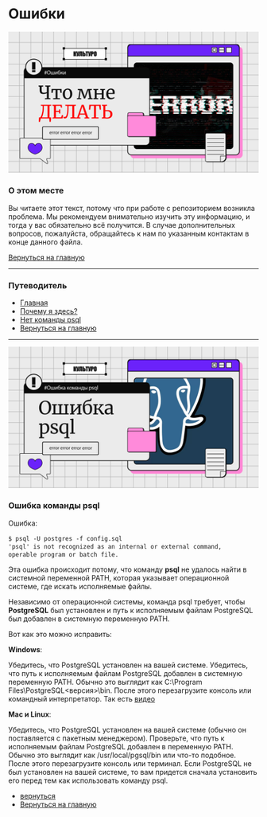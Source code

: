 # Ошибки

[![Picture](https://github.com/AsQqqq/culturo/blob/master/GitAssets/image/er1.png?raw=true)](#ошибки)

### О этом месте

Вы читаете этот текст, потому что при работе с репозиторием возникла проблема. Мы рекомендуем внимательно изучить эту информацию, и тогда у вас обязательно всё получится. В случае дополнительных вопросов, пожалуйста, обращайтесь к нам по указанным контактам в конце данного файла.

[Вернуться на главную](https://github.com/AsQqqq/culturo#настройка-postgresql)

---

### Путеводитель

- [Главная](#ошибки)
- [Почему я здесь?](#о-этом-месте)
- [Нет команды psql](#ошибка-команды-psql)
- [Вернуться на главную](https://github.com/AsQqqq/culturo#настройка-postgresql)


---

[![Picture](https://github.com/AsQqqq/culturo/blob/master/GitAssets/image/er2.png?raw=true)](#ошибки)

### Ошибка команды psql

Ошибка:
```
$ psql -U postgres -f config.sql
'psql' is not recognized as an internal or external command,
operable program or batch file.
```

Эта ошибка происходит потому, что команду **psql** не удалось найти в системной переменной PATH, которая указывает операционной системе, где искать исполняемые файлы.

Независимо от операционной системы, команда psql требует, чтобы **PostgreSQL** был установлен и путь к исполняемым файлам PostgreSQL был добавлен в системную переменную PATH.

Вот как это можно исправить:

**Windows**:

Убедитесь, что PostgreSQL установлен на вашей системе.
Убедитесь, что путь к исполняемым файлам PostgreSQL добавлен в системную переменную PATH. Обычно это выглядит как C:\Program Files\PostgreSQL\<версия>\bin.
После этого перезагрузите консоль или командный интерпретатор.
Так есть [видео](https://youtu.be/UKZOp8XCf_Q)


**Mac и Linux**:

Убедитесь, что PostgreSQL установлен на вашей системе (обычно он поставляется с пакетным менеджером).
Проверьте, что путь к исполняемым файлам PostgreSQL добавлен в переменную PATH. Обычно это выглядит как /usr/local/pgsql/bin или что-то подобное.
После этого перезагрузите консоль или терминал.
Если PostgreSQL не был установлен на вашей системе, то вам придется сначала установить его перед тем как использовать команду psql.

- [вернуться](#путеводитель)
- [Вернуться на главную](https://github.com/AsQqqq/culturo#настройка-postgresql)
